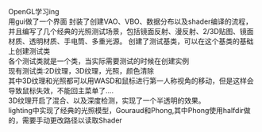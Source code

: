 OpenGL学习ing  
用gui做了一个界面 
封装了创建VAO、VBO、数据分布以及shader编译的流程，并且编写了几个经典的光照测试场景，包括镜面反射、漫反射、2/3D贴图、镜面材质、透明材质、手电筒、多重光源。
创建了测试基类，可以在这个基类的基础上创建测试类  
各个测试类就是一个类，当实际需要测试的时候在创建实例  
现有测试类:2D纹理，3D纹理，光照，颜色清除  
其中3D纹理和光照都可以用WASD和鼠标进行第一人称视角的移动，但是这样会导致鼠标失效，不能回主菜单了....  
3D纹理开启了混合、以及深度检测，实现了一个半透明的效果。  
lighting中实现了经典的光照模型，Gouraud和Phong,其中Phong使用halfdir做的，需要手动更改路径以读取Shader  

